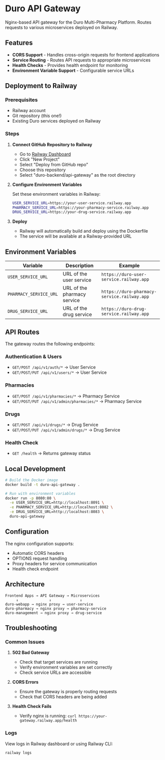 # Duro API Gateway

Nginx-based API gateway for the Duro Multi-Pharmacy Platform. Routes requests to various microservices deployed on Railway.

## Features

- **CORS Support** - Handles cross-origin requests for frontend applications
- **Service Routing** - Routes API requests to appropriate microservices
- **Health Checks** - Provides health endpoint for monitoring
- **Environment Variable Support** - Configurable service URLs

## Deployment to Railway

### Prerequisites
- Railway account
- Git repository (this one!)
- Existing Duro services deployed on Railway

### Steps

1. **Connect GitHub Repository to Railway**
   - Go to [Railway Dashboard](https://railway.app)
   - Click "New Project"
   - Select "Deploy from GitHub repo"
   - Choose this repository
   - Select "duro-backend/api-gateway" as the root directory

2. **Configure Environment Variables**
   
   Set these environment variables in Railway:
   ```bash
   USER_SERVICE_URL=https://your-user-service.railway.app
   PHARMACY_SERVICE_URL=https://your-pharmacy-service.railway.app
   DRUG_SERVICE_URL=https://your-drug-service.railway.app
   ```

3. **Deploy**
   - Railway will automatically build and deploy using the Dockerfile
   - The service will be available at a Railway-provided URL

## Environment Variables

| Variable | Description | Example |
|----------|-------------|---------|
| `USER_SERVICE_URL` | URL of the user service | `https://duro-user-service.railway.app` |
| `PHARMACY_SERVICE_URL` | URL of the pharmacy service | `https://duro-pharmacy-service.railway.app` |
| `DRUG_SERVICE_URL` | URL of the drug service | `https://duro-drug-service.railway.app` |

## API Routes

The gateway routes the following endpoints:

### Authentication & Users
- `GET/POST /api/v1/auth/*` → User Service
- `GET/POST/PUT /api/v1/users/*` → User Service

### Pharmacies
- `GET/POST /api/v1/pharmacies/*` → Pharmacy Service
- `GET/POST/PUT /api/v1/admin/pharmacies/*` → Pharmacy Service

### Drugs
- `GET/POST /api/v1/drugs/*` → Drug Service
- `GET/POST/PUT /api/v1/admin/drugs/*` → Drug Service

### Health Check
- `GET /health` → Returns gateway status

## Local Development

```bash
# Build the Docker image
docker build -t duro-api-gateway .

# Run with environment variables
docker run -p 8080:80 \
  -e USER_SERVICE_URL=http://localhost:8091 \
  -e PHARMACY_SERVICE_URL=http://localhost:8082 \
  -e DRUG_SERVICE_URL=http://localhost:8083 \
  duro-api-gateway
```

## Configuration

The nginx configuration supports:
- Automatic CORS headers
- OPTIONS request handling
- Proxy headers for service communication
- Health check endpoint

## Architecture

```
Frontend Apps → API Gateway → Microservices
     ↓              ↓             ↓
duro-webapp → nginx proxy → user-service
duro-pharmacy → nginx proxy → pharmacy-service
duro-management → nginx proxy → drug-service
```

## Troubleshooting

### Common Issues

1. **502 Bad Gateway**
   - Check that target services are running
   - Verify environment variables are set correctly
   - Check service URLs are accessible

2. **CORS Errors**
   - Ensure the gateway is properly routing requests
   - Check that CORS headers are being added

3. **Health Check Fails**
   - Verify nginx is running: `curl https://your-gateway.railway.app/health`

### Logs

View logs in Railway dashboard or using Railway CLI:
```bash
railway logs
``` 